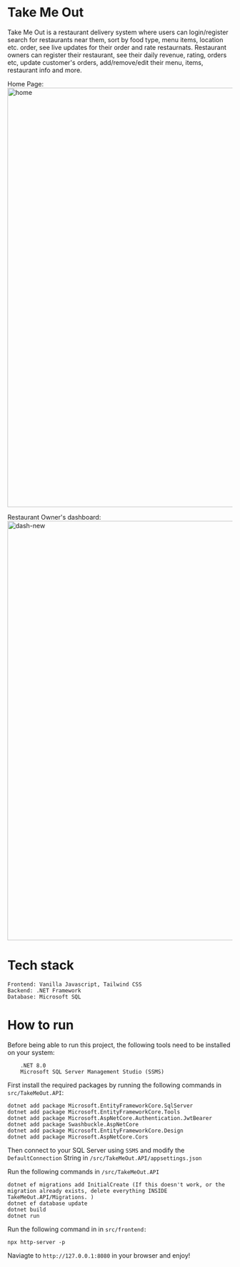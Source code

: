# Take Me Out 
Take Me Out is a restaurant delivery system where users can login/register search for restaurants near them, sort by food type, menu items, location etc. order, see live updates for their order and rate restaurnats. Restaurant owners can register their restaurant, see their daily revenue, rating, orders etc, update customer's orders, add/remove/edit their menu, items, restaurant info and more.

Home Page:
<img width="940" alt="home" src="https://github.com/user-attachments/assets/81e04f73-8856-44a4-a7e3-56f5391ebd23" />

Restaurant Owner's dashboard:
<img width="940" alt="dash-new" src="https://github.com/user-attachments/assets/f28d53bd-d898-47c6-92e6-85c23d0f458c" />

# Tech stack

    Frontend: Vanilla Javascript, Tailwind CSS
    Backend: .NET Framework
    Database: Microsoft SQL

# How to run

Before being able to run this project, the following tools need to be installed on your system:

        .NET 8.0
        Microsoft SQL Server Management Studio (SSMS)

First install the required packages by running the following commands in `src/TakeMeOut.API`:

    dotnet add package Microsoft.EntityFrameworkCore.SqlServer
    dotnet add package Microsoft.EntityFrameworkCore.Tools
    dotnet add package Microsoft.AspNetCore.Authentication.JwtBearer
    dotnet add package Swashbuckle.AspNetCore
    dotnet add package Microsoft.EntityFrameworkCore.Design
    dotnet add package Microsoft.AspNetCore.Cors

Then connect to your SQL Server using `SSMS` and modify the `DefaultConnection` String in `/src/TakeMeOut.API/appsettings.json` 

Run the following commands in `/src/TakeMeOut.API`
    
    dotnet ef migrations add InitialCreate (If this doesn't work, or the migration already exists, delete everything INSIDE TakeMeOut.API/Migrations. )
    dotnet ef database update
    dotnet build
    dotnet run

Run the following command in in `src/frontend:`

    npx http-server -p 

Naviagte to `http://127.0.0.1:8080` in your browser and enjoy!
